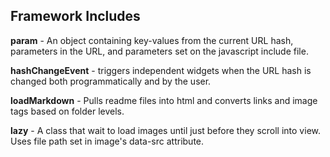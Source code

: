 ## Framework Includes

**param** - An object containing key-values from the current URL hash, parameters in the URL, and parameters set on the javascript include&nbsp;file.  

**hashChangeEvent** - triggers independent widgets when the URL hash is changed both programmatically and by the user.    

**loadMarkdown** - Pulls readme files into html and converts links and image tags based on folder levels.  

**lazy** - A class that wait to load images until just before they scroll into view. Uses file path set in image's data-src attribute.  

